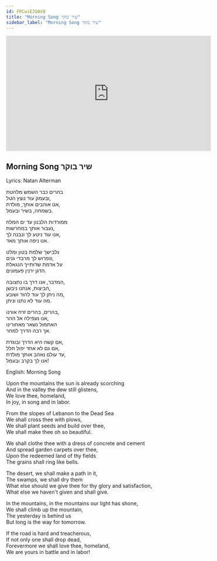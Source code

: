 ```yaml
---
id: FRCwiE2QAV8
title: "Morning Song שיר בוקר"
sidebar_label: "Morning Song שיר בוקר"
---
```


<div class="video-float-container">
  <iframe
    width="560"
    height="315"
    src="https://www.youtube.com/embed/FRCwiE2QAV8"
    title="YouTube video player"
    frameborder="0"
    allow="accelerometer; autoplay; clipboard-write; encrypted-media; gyroscope; picture-in-picture; web-share"
    referrerpolicy="strict-origin-when-cross-origin"
    allowfullscreen
  ></iframe>
</div>

## Morning Song שיר בוקר

Lyrics: Natan Alterman

בהרים כבר השמש מלהטת  
ובעמק עוד נוצץ הטל,  
אנו אוהבים אותך, מולדת,  
בשמחה, בשיר ובעמל.  
   
ממורדות הלבנון עד ים המלח  
נעבור אותך במחרשות,  
אנו עוד ניטע לך ונבנה לך,  
אנו ניפה אותך מאד.  
   
נלבישך שלמת בטון ומלט  
ונפרוש לך מרבדי גנים,  
על אדמת שדותייך הנגאלת  
הדגן ירנין פעמונים.  
   
המדבר, אנו דרך בו נחצובה,  
הביצות, אנחנו ניבשן,  
מה ניתן לך עוד להוד ושובע,  
מה עוד לא נתנו וניתן.

בהרים, בהרים זרח אורנו,  
אנו נעפילה אל ההר,  
האתמול נשאר מאחורינו  
אך רבה הדרך למחר.  
   
אם קשה היא הדרך ובוגדת,  
אם גם לא אחד יפול חלל,  
עד עולם נאהב אותך מולדת,  
אנו לך בקרב ובעמל!

English: Morning Song

Upon the mountains the sun is already scorching  
And in the valley the dew still glistens,  
We love thee, homeland,  
In joy, in song and in labor.  
   
From the slopes of Lebanon to the Dead Sea  
We shall cross thee with plows,  
We shall plant seeds and build over thee,  
We shall make thee oh so beautiful.  
   
We shall clothe thee with a dress of concrete and cement  
And spread garden carpets over thee,  
Upon the redeemed land of thy fields  
The grains shall ring like bells.  
   
The desert, we shall make a path in it,  
The swamps, we shall dry them  
What else should we give thee for thy glory and satisfaction,  
What else we haven't given and shall give.  
   
In the mountains, in the mountains our light has shone,  
We shall climb up the mountain,  
The yesterday is behind us  
But long is the way for tomorrow.  
   
If the road is hard and treacherous,  
If not only one shall drop dead,  
Forevermore we shall love thee, homeland,  
We are yours in battle and in labor!
